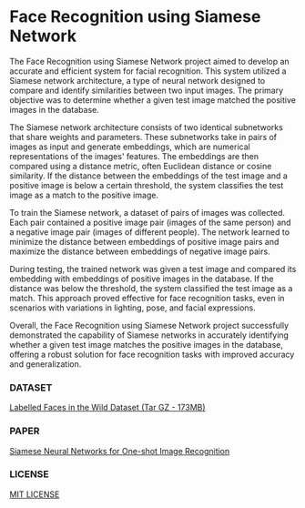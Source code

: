 # Face Recognition using Siamese Network
The Face Recognition using Siamese Network project aimed to develop an accurate and efficient system for facial recognition. This system utilized a Siamese network architecture, a type of neural network designed to compare and identify similarities between two input images. The primary objective was to determine whether a given test image matched the positive images in the database.

The Siamese network architecture consists of two identical subnetworks that share weights and parameters. These subnetworks take in pairs of images as input and generate embeddings, which are numerical representations of the images' features. The embeddings are then compared using a distance metric, often Euclidean distance or cosine similarity. If the distance between the embeddings of the test image and a positive image is below a certain threshold, the system classifies the test image as a match to the positive image.

To train the Siamese network, a dataset of pairs of images was collected. Each pair contained a positive image pair (images of the same person) and a negative image pair (images of different people). The network learned to minimize the distance between embeddings of positive image pairs and maximize the distance between embeddings of negative image pairs.

During testing, the trained network was given a test image and compared its embedding with embeddings of positive images in the database. If the distance was below the threshold, the system classified the test image as a match. This approach proved effective for face recognition tasks, even in scenarios with variations in lighting, pose, and facial expressions.

Overall, the Face Recognition using Siamese Network project successfully demonstrated the capability of Siamese networks in accurately identifying whether a given test image matches the positive images in the database, offering a robust solution for face recognition tasks with improved accuracy and generalization.

### DATASET
[Labelled Faces in the Wild Dataset (Tar GZ - 173MB)](http://vis-www.cs.umass.edu/lfw/#download)

### PAPER
[Siamese Neural Networks for One-shot Image Recognition](https://www.cs.cmu.edu/~rsalakhu/papers/oneshot1.pdf)

### LICENSE
[MIT LICENSE](LICENSE)
